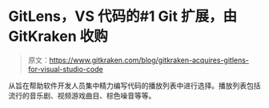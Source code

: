 # GitLens，VS 代码的#1 Git 扩展，由 GitKraken 收购

> 原文：<https://www.gitkraken.com/blog/gitkraken-acquires-gitlens-for-visual-studio-code>

从旨在帮助软件开发人员集中精力编写代码的播放列表中进行选择。播放列表包括流行的音乐剧、视频游戏曲目、棕色噪音等等。